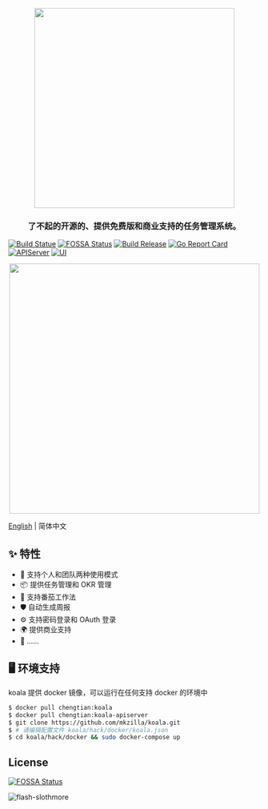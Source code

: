 <p align="center">
  <a href="http://koala.mkzilla.com">
    <img width="400" src="https://s2.ax1x.com/2019/12/30/llkCuT.jpg">
  </a>
</p>

<h3 align="center">了不起的开源的、提供免费版和商业支持的任务管理系统。</h3>

[![Build Statue](https://travis-ci.org//mkzilla/koala.svg?branch=master)](https://travis-ci.org/mkzilla/koala)
[![FOSSA Status](https://app.fossa.com/api/projects/git%2Bgithub.com%2Fmkzilla%2Fkoala.svg?type=shield)](https://app.fossa.com/projects/git%2Bgithub.com%2Fmkzilla%2Fkoala?ref=badge_shield)
[![Build Release](https://img.shields.io/github/release/chengyumeng/koala.svg)](https://github.com/mkzilla/koala/releases)
[![Go Report Card](https://goreportcard.com/badge/github.com/mkzilla/koala)](https://goreportcard.com/report/github.com/mkzilla/koala)
[![APIServer](https://github.com/mkzilla/koala/workflows/APIServer/badge.svg)](https://github.com/mkzilla/koala/actions)
[![UI](https://github.com/mkzilla/koala/workflows/UI/badge.svg)](https://github.com/mkzilla/koala/actions)

<p align="center">
  <a href="http://koala.mkzilla.com">
    <img width="500" src="https://s2.ax1x.com/2019/12/30/ll3uHs.md.jpg">
  </a>
</p>


[English](./README.md) | 简体中文

## ✨ 特性

- 🌈 支持个人和团队两种使用模式
- 📦 提供任务管理和 OKR 管理
- 🍅 支持番茄工作法
- 🛡 自动生成周报
- ⚙️ 支持密码登录和 OAuth 登录
- 🌍 提供商业支持
- 🎨 ……

## 🖥 环境支持

koala 提供 docker 镜像，可以运行在任何支持 docker 的环境中

```bash
$ docker pull chengtian:koala
$ docker pull chengtian:koala-apiserver
$ git clone https://github.com/mkzilla/koala.git
$ # 请编辑配置文件 koala/hack/docker/koala.json
$ cd koala/hack/docker && sudo docker-compose up

```

## License
[![FOSSA Status](https://app.fossa.io/api/projects/git%2Bgithub.com%2Fmkzilla%2Fkoala.svg?type=large)](https://app.fossa.io/projects/git%2Bgithub.com%2Fmkzilla%2Fkoala?ref=badge_large)

![flash-slothmore](flash-slothmore.jpg)


